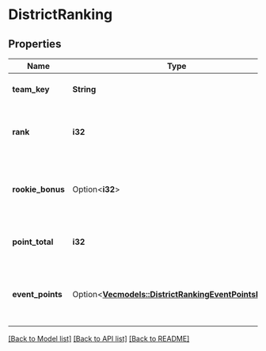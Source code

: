 # DistrictRanking

## Properties

Name | Type | Description | Notes
------------ | ------------- | ------------- | -------------
**team_key** | **String** | TBA team key for the team. | 
**rank** | **i32** | Numerical rank of the team, 1 being top rank. | 
**rookie_bonus** | Option<**i32**> | Any points added to a team as a result of the rookie bonus. | [optional]
**point_total** | **i32** | Total district points for the team. | 
**event_points** | Option<[**Vec<models::DistrictRankingEventPointsInner>**](District_Ranking_event_points_inner.md)> | List of events that contributed to the point total for the team. | [optional]

[[Back to Model list]](../README.md#documentation-for-models) [[Back to API list]](../README.md#documentation-for-api-endpoints) [[Back to README]](../README.md)


